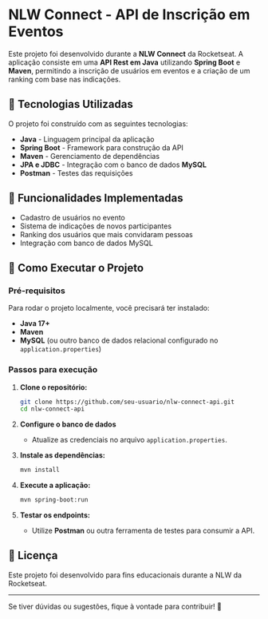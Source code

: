# NLW Connect - API de Inscrição em Eventos

Este projeto foi desenvolvido durante a **NLW Connect** da Rocketseat. A aplicação consiste em uma **API Rest em Java** utilizando **Spring Boot** e **Maven**, permitindo a inscrição de usuários em eventos e a criação de um ranking com base nas indicações.

## 🚀 Tecnologias Utilizadas

O projeto foi construído com as seguintes tecnologias:

- **Java** - Linguagem principal da aplicação
- **Spring Boot** - Framework para construção da API
- **Maven** - Gerenciamento de dependências
- **JPA e JDBC** - Integração com o banco de dados **MySQL**
- **Postman** - Testes das requisições

## 📌 Funcionalidades Implementadas

- Cadastro de usuários no evento
- Sistema de indicações de novos participantes
- Ranking dos usuários que mais convidaram pessoas
- Integração com banco de dados MySQL

## 🔧 Como Executar o Projeto

### Pré-requisitos

Para rodar o projeto localmente, você precisará ter instalado:

- **Java 17+**
- **Maven**
- **MySQL** (ou outro banco de dados relacional configurado no `application.properties`)

### Passos para execução

1. **Clone o repositório:**

   ```sh
   git clone https://github.com/seu-usuario/nlw-connect-api.git
   cd nlw-connect-api
   ```

2. **Configure o banco de dados**

   - Atualize as credenciais no arquivo `application.properties`.

3. **Instale as dependências:**

   ```sh
   mvn install
   ```

4. **Execute a aplicação:**

   ```sh
   mvn spring-boot:run
   ```

5. **Testar os endpoints:**

   - Utilize **Postman** ou outra ferramenta de testes para consumir a API.

## 📜 Licença

Este projeto foi desenvolvido para fins educacionais durante a NLW da Rocketseat.

---

Se tiver dúvidas ou sugestões, fique à vontade para contribuir! 🚀
